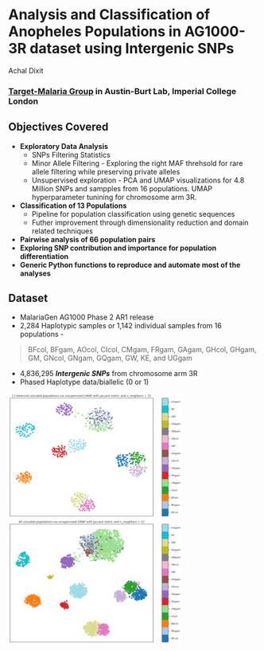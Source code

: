 # Analysis and Classification of Anopheles Populations in AG1000-3R dataset using Intergenic SNPs
Achal Dixit 
### [Target-Malaria Group](https://targetmalaria.org) in Austin-Burt Lab, Imperial College London

## Objectives Covered
* __Exploratory Data Analysis__
  * SNPs Filtering Statistics 
  * Minor Allele Filtering - Exploring the right MAF threhsold for rare allele filtering while preserving private alleles
  * Unsupervised exploration - PCA and UMAP visualizations for 4.8 Million SNPs and sampples from 16 populations. UMAP hyperparameter tunining for chromosome arm 3R.
* __Classification of 13 Populations__
  * Pipeline for population classification using genetic sequences
  * Futher improvement through dimensionality reduction and domain related techniques
* __Pairwise analysis of 66 population pairs__
* __Exploring SNP contribution and importance for population differentiation__
* __Generic Python functions to reproduce and automate most of the analyses__

## Dataset
* MalariaGen AG1000 Phase 2 AR1 release
* 2,284 Haplotypic samples or 1,142 individual samples from 16 populations -
> BFcol, BFgam, AOcol, CIcol, CMgam, FRgam, GAgam, GHcol, GHgam, GM, GNcol, GNgam, GQgam, GW, KE, and UGgam
* 4,836,295 ___Intergenic SNPs___ from chromosome arm 3R
* Phased Haplotype data/biallelic (0 or 1)

<img src=/plots/UMAP_all_unscaled_jaccard_n50_unsupervised_2.png width="350" height="250"> <img src=/plots/UMAP_all_unscaled_jaccard_n15_unsupervised_c.png width="350" height="250">

